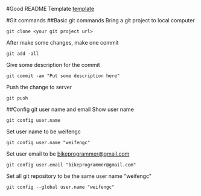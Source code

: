 #Good README Template
[template](https://gist.github.com/PurpleBooth/109311bb0361f32d87a2)

#Git commands
##Basic git commands
Bring a git project to local computer
```
git clone <your git project url>
```
After make some changes, make one commit
```
git add -all
```
Give some description for the commit
```
git commit -am "Put some description here"
```
Push the change to server
```
git push
```




##Config git user name and email
Show user name
```
git config user.name
```
Set user name to be weifengc
```
git config user.name "weifengc" 
```
Set user email to be bikeprogrammer@gmail.com
```
git config user.email "bikeprogrammer@gmail.com"
```
Set all git repository to be the same user name "weifengc"
```
git config --global user.name "weifengc"
```
